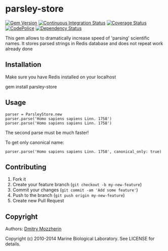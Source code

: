 parsley-store
=============

[![Gem Version][1]][2]
[![Continuous Integration Status][3]][4]
[![Coverage Status][5]][6]
[![CodePolice][7]][8]
[![Dependency Status][9]][10]

This gem allows to dramatically increase speed of 'parsing' scientific names. 
It stores parsed strings in Redis database and does not repeat work already done

Installation
------------
  
  Make sure you have Redis installed on your localhost

  gem install parsley-store

Usage
-----

    parser = ParsleyStore.new
    parser.parse('Homo sapiens sapiens Linn. 1758')
    parser.parse('Homo sapiens sapiens Linn. 1758')

The second parse must be much faster!

To get only canonical name:

    parser.parse('Homo sapiens sapiens Linn. 1758', canonical_only: true)

Contributing
------------

1. Fork it
2. Create your feature branch (`git checkout -b my-new-feature`)
3. Commit your changes (`git commit -am 'Add some feature'`)
4. Push to the branch (`git push origin my-new-feature`)
5. Create new Pull Request

Copyright
---------

Authors: [Dmitry Mozzherin][11] 

Copyright (c) 2010-2014 Marine Biological Laboratory. See LICENSE for details.

[1]: https://badge.fury.io/rb/parsley-store.png
[2]: http://badge.fury.io/rb/parsley-store
[3]: https://secure.travis-ci.org/GlobalNamesArchitecture/parsley-store.png
[4]: http://travis-ci.org/GlobalNamesArchitecture/parsley-store
[5]: https://coveralls.io/repos/GlobalNamesArchitecture/parsley-store/badge.png?branch=master
[6]: https://coveralls.io/r/GlobalNamesArchitecture/parsley-store?branch=master
[7]: https://codeclimate.com/github/GlobalNamesArchitecture/parsley-store.png
[8]: https://codeclimate.com/github/GlobalNamesArchitecture/parsley-store
[9]: https://gemnasium.com/GlobalNamesArchitecture/parsley-store.png
[10]: https://gemnasium.com/GlobalNamesArchitecture/parsley-store
[11]: https://github.com/dimus
